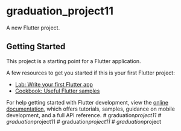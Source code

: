 # graduation_project11

A new Flutter project.

## Getting Started

This project is a starting point for a Flutter application.

A few resources to get you started if this is your first Flutter project:

- [Lab: Write your first Flutter app](https://docs.flutter.dev/get-started/codelab)
- [Cookbook: Useful Flutter samples](https://docs.flutter.dev/cookbook)

For help getting started with Flutter development, view the
[online documentation](https://docs.flutter.dev/), which offers tutorials,
samples, guidance on mobile development, and a full API reference.
#   g r a d u a t i o n _ p r o j e c t 1 1  
 #   g r a d u a t i o n _ p r o j e c t 1 1  
 #   g r a d u a t i o n _ p r o j e c t 1 1  
 #   g r a d u a t i o n _ p r o j e c t  
 